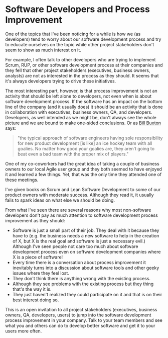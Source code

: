 # Software Developers and Process Improvement
One of the topics that I've been noticing for a while is how we (as developers) tend to worry about our software development process and try to educate ourselves on the topic while other project stakeholders don't seem to show as much interest on it.

For example, I often talk to other developers who are trying to implement Scrum, RUP, or other software development process at their companies and they fell that other project stakeholders (executives, business owners, analysts) are not as interested in the process as they should. It seems that it's always developers trying to drive these initiatives.

The most interesting part, however, is that process improvement is not an activity that should be left alone to developers, not even when is about software development process. If the software has an impact on the bottom line of the company (and it usually does) it should be an activity that is done in collaboration with executives, business owners, QA, and developers. Developers, as well intended as we might be, don't always see the whole picture and we are bound to make one-sided conclusions. Or as [Bill Buxton](https://businessofsoftware.org/2007/10/an-angry-mans-s/) says:

> "the typical approach of software engineers having sole responsibility for new product development [is like] an ice hockey team with all goalies. No matter how good your goalies are, they aren’t going to beat even a bad team with the proper mix of players."

One of my co-coworkers had the great idea of taking a couple of business owners to our local Agile user group and they both seemed to have enjoyed it and learned a few things. Yet, that was the only time they attended one of these meetings.

I've given books on Scrum and Lean Software Development to some of our product owners with moderate success. Although they read it, it usually fails to spark ideas on what else we should be doing.

From what I've seen there are several reasons why most non-software developers don't pay as much attention to software development process improvement as they should:

* Software is just a small part of their job. They deal with it because they have to (e.g. the business needs a new software to help in the creation of X, but X is the real goal and software is just a necessary evil.) Although I've seen people not care too much about software development process even on software development companies where X is a piece of software!
* Every time there is a conversation about process improvement it inevitably turns into a discussion about software tools and other geeky issues where they feel lost.
* They don't think there is anything wrong with the existing process.
* Although they see problems with the existing process but they thing that's the way it is.
* They just haven't realized they could participate on it and that is on their best interest doing so.

This is an open invitation to all project stakeholders (executives, business owners, QA, developers, users) to jump into the software development process improvement in your company. Talk to your team members and see what you and others can do to develop better software and get it to your users more often.
